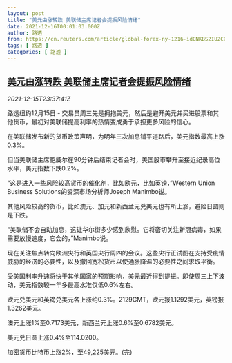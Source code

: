 ```yaml
---
layout: post
title: "美元由涨转跌 美联储主席记者会提振风险情绪"
date: 2021-12-16T00:01:03.000Z
author: 路透
from: https://cn.reuters.com/article/global-forex-ny-1216-idCNKBS2IU2CG
tags: [ 路透 ]
categories: [ 路透 ]
---
```

<!--1639612863000-->
[美元由涨转跌 美联储主席记者会提振风险情绪](https://cn.reuters.com/article/global-forex-ny-1216-idCNKBS2IU2CG)
------

<div>
<div><i>2021-12-15T23:37:41Z</i></div><p>路透纽约12月15日 - 交易员周三先是拥抱美元，然后是避开美元并买进股票和其他货币，最初对美联储提高利率的热情变成勇于承担更多风险的信心。</p><p>在美联储发布新的货币政策声明，为明年三次加息铺平道路后，美元指数最高上涨0.3%。</p><p>但当美联储主席鲍威尔在90分钟后结束记者会时，美国股市攀升至接近纪录高位水平，美元指数下跌0.2%。</p><p>“这是进入一些风险较高货币的催化剂，比如欧元，比如英镑，”Western Union Business Solutions的资深市场分析师Joseph Manimbo说。</p><p>其他风险较高的货币，比如澳元、加元和新西兰元兑美元也有所上涨，避险日圆则是下跌。</p><p>“美联储不会自动加息，这让华尔街多少感到欣慰。它将密切关注新冠病毒，如果需要放慢速度，它会的，”Manimbo说。</p><p>现在关注焦点转向欧洲央行和英国央行周四的会议。这些央行正试图在支持受疫情威胁的经济的必要性，以及撤回宽松货币以使通胀降温的必要性之间求取平衡。</p><p>受美国利率升速将快于其他国家的预期影响，美元最近得到提振。即使周三上下波动，美元指数较一年多最高水准仅低0.6%左右。</p><p>欧元兑美元和英镑兑美元各上涨约0.3%。2129GMT，欧元报1.1292美元，英镑报1.3262美元。</p><p>澳元上涨1%至0.7173美元，新西兰元上涨0.6%至0.6782美元。</p><p>美元兑日圆上涨0.4%至114.0200。</p><p>加密货币比特币上涨2%，至49,225美元。(完)</p>
</div>
